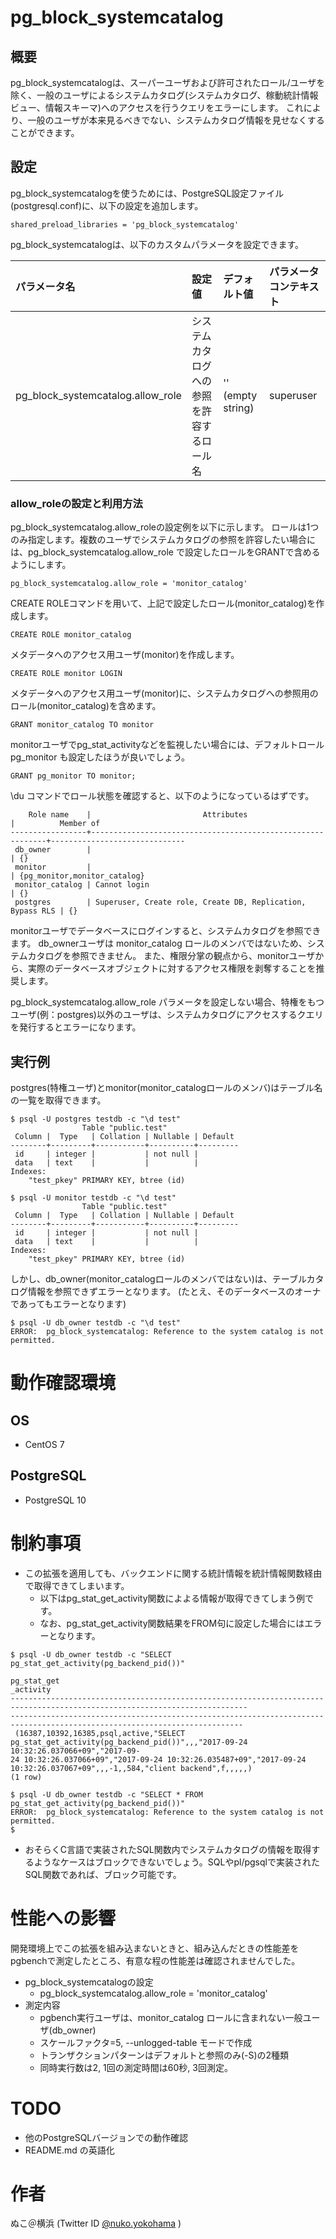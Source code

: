 # pg_block_systemcatalog

## 概要
pg_block_systemcatalogは、スーパーユーザおよび許可されたロール/ユーザを除く、一般のユーザによるシステムカタログ(システムカタログ、稼動統計情報ビュー、情報スキーマ)へのアクセスを行うクエリをエラーにします。
これにより、一般のユーザが本来見るべきでない、システムカタログ情報を見せなくすることができます。

## 設定
pg_block_systemcatalogを使うためには、PostgreSQL設定ファイル(postgresql.conf)に、以下の設定を追加します。

```
shared_preload_libraries = 'pg_block_systemcatalog'
```

pg_block_systemcatalogは、以下のカスタムパラメータを設定できます。

|パラメータ名|設定値|デフォルト値|パラメータコンテキスト|
|:--|:--|:--|:--|
|pg_block_systemcatalog.allow_role|システムカタログへの参照を許容するロール名|'' (empty string)|superuser|

### allow_roleの設定と利用方法

pg_block_systemcatalog.allow_roleの設定例を以下に示します。
ロールは1つのみ指定します。複数のユーザでシステムカタログの参照を許容したい場合には、pg_block_systemcatalog.allow_role で設定したロールをGRANTで含めるようにします。

```
pg_block_systemcatalog.allow_role = 'monitor_catalog'
```

CREATE ROLEコマンドを用いて、上記で設定したロール(monitor_catalog)を作成します。

```
CREATE ROLE monitor_catalog
```

メタデータへのアクセス用ユーザ(monitor)を作成します。

```
CREATE ROLE monitor LOGIN 
```

メタデータへのアクセス用ユーザ(monitor)に、システムカタログへの参照用のロール(monitor_catalog)を含めます。

```
GRANT monitor_catalog TO monitor
```

monitorユーザでpg_stat_activityなどを監視したい場合には、デフォルトロール pg_monitor も設定したほうが良いでしょう。

```
GRANT pg_monitor TO monitor;
```

\du コマンドでロール状態を確認すると、以下のようになっているはずです。

```
    Role name    |                         Attributes                         |          Member of           
-----------------+------------------------------------------------------------+------------------------------
 db_owner        |                                                            | {}
 monitor         |                                                            | {pg_monitor,monitor_catalog}
 monitor_catalog | Cannot login                                               | {}
 postgres        | Superuser, Create role, Create DB, Replication, Bypass RLS | {}
```

monitorユーザでデータベースにログインすると、システムカタログを参照できます。
db_ownerユーザは monitor_catalog ロールのメンバではないため、システムカタログを参照できません。
また、権限分掌の観点から、monitorユーザから、実際のデータベースオブジェクトに対するアクセス権限を剥奪することを推奨します。

pg_block_systemcatalog.allow_role パラメータを設定しない場合、特権をもつユーザ(例：postgres)以外のユーザは、システムカタログにアクセスするクエリを発行するとエラーになります。

## 実行例
postgres(特権ユーザ)とmonitor(monitor_catalogロールのメンバ)はテーブル名の一覧を取得できます。

```
$ psql -U postgres testdb -c "\d test"
                Table "public.test"
 Column |  Type   | Collation | Nullable | Default 
--------+---------+-----------+----------+---------
 id     | integer |           | not null | 
 data   | text    |           |          | 
Indexes:
    "test_pkey" PRIMARY KEY, btree (id)

$ psql -U monitor testdb -c "\d test"
                Table "public.test"
 Column |  Type   | Collation | Nullable | Default 
--------+---------+-----------+----------+---------
 id     | integer |           | not null | 
 data   | text    |           |          | 
Indexes:
    "test_pkey" PRIMARY KEY, btree (id)

```

しかし、db_owner(monitor_catalogロールのメンバではない)は、テーブルカタログ情報を参照できずエラーとなります。
(たとえ、そのデータベースのオーナであってもエラーとなります)

```
$ psql -U db_owner testdb -c "\d test"
ERROR:  pg_block_systemcatalog: Reference to the system catalog is not permitted.
```

# 動作確認環境
## OS

- CentOS 7

## PostgreSQL

- PostgreSQL 10

# 制約事項

- この拡張を適用しても、バックエンドに関する統計情報を統計情報関数経由で取得できてしまいます。
  - 以下はpg_stat_get_activity関数によよる情報が取得できてしまう例です。
  - なお、pg_stat_get_activity関数結果をFROM句に設定した場合にはエラーとなります。

```
$ psql -U db_owner testdb -c "SELECT pg_stat_get_activity(pg_backend_pid())"
                                                                                                                pg_stat_get
_activity                                                                                                                 
---------------------------------------------------------------------------------------------------------------------------
--------------------------------------------------------------------------------------------------------------------------
 (16387,10392,16385,psql,active,"SELECT pg_stat_get_activity(pg_backend_pid())",,,"2017-09-24 10:32:26.037066+09","2017-09-
24 10:32:26.037066+09","2017-09-24 10:32:26.035487+09","2017-09-24 10:32:26.037067+09",,,-1,,584,"client backend",f,,,,,)
(1 row)

$ psql -U db_owner testdb -c "SELECT * FROM pg_stat_get_activity(pg_backend_pid())"
ERROR:  pg_block_systemcatalog: Reference to the system catalog is not permitted.
$ 
```

- おそらくC言語で実装されたSQL関数内でシステムカタログの情報を取得するようなケースはブロックできないでしょう。SQLやpl/pgsqlで実装されたSQL関数であれば、ブロック可能です。

# 性能への影響
開発環境上でこの拡張を組み込まないときと、組み込んだときの性能差をpgbenchで測定したところ、有意な程の性能差は確認されませんでした。
- pg_block_systemcatalogの設定
  - pg_block_systemcatalog.allow_role = 'monitor_catalog'
- 測定内容
  - pgbench実行ユーザは、monitor_catalog ロールに含まれない一般ユーザ(db_owner)
  - スケールファクタ=5, --unlogged-table モードで作成
  - トランザクションパターンはデフォルトと参照のみ(-S)の2種類
  - 同時実行数は2, 1回の測定時間は60秒, 3回測定。

# TODO

- 他のPostgreSQLバージョンでの動作確認
- README.md の英語化

# 作者
ぬこ＠横浜 (Twitter ID [@nuko.yokohama](https://twitter.com/nuko_yokohama) )

